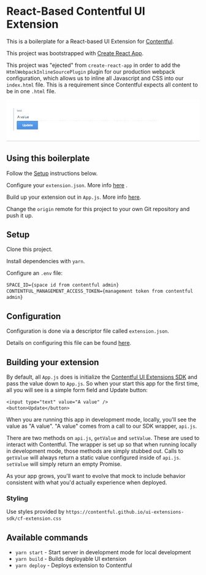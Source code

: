 # React-Based Contentful UI Extension

This is a boilerplate for a React-based UI Extension for [Contentful](https://www.contentful.com/developers/docs/concepts/uiextensions/).

This project was bootstrapped with [Create React App](https://github.com/facebookincubator/create-react-app).

This project was "ejected" from `create-react-app` in order to add the `HtmlWebpackInlineSourcePlugin` plugin for our 
production webpack configuration, which allows us to inline all Javascript and CSS into our `index.html` file. This is a
requirement since Contentful expects all content to be in one `.html` file.

![Screenshot](/screenshot.png)

## Using this boilerplate

Follow the [Setup](#setup) instructions below.

Configure your `extension.json`. More info [here](#configuration) .

Build up your extension out in `App.js`. More info [here](#building-your-extension).   

Change the `origin` remote for this project to your own Git repository and push it up.

## Setup

Clone this project.

Install dependencies with `yarn`.

Configure an `.env` file:

```
SPACE_ID={space id from contentful admin}
CONTENTFUL_MANAGEMENT_ACCESS_TOKEN={management token from contentful admin}
```

## Configuration

Configuration is done via a descriptor file called `extension.json`.
 
Details on configuring this file can be found [here](https://github.com/contentful/contentful-extension-cli#descriptor-files).

## Building your extension

By default, all `App.js` does is initialize the [Contentful UI Extensions SDK](https://github.com/contentful/ui-extensions-sdk) 
and pass the value down to `App.js`. So when your start this app for the first time, all you will see is a simple form field
and Update button:

```
<input type="text" value="A value" />
<button>Update</button>
```

When you are running this app in development mode, locally, you'll see the value as "A value". "A value" comes from a call to our SDK wrapper, `api.js`.

There are two methods on `api.js`, `getValue` and `setValue`. These are used to interact with Contentful. The wrapper
is set up so that when running locally in development mode, those methods are simply stubbed out. Calls to `getValue` 
will always return a static value configured inside of `api.js`. `setValue` will simply return an empty Promise.
 
As your app grows, you'll want to evolve that mock to include behavior consistent with what you'd actually experience 
when deployed.

### Styling

Use styles provided by `https://contentful.github.io/ui-extensions-sdk/cf-extension.css`
 

## Available commands

- `yarn start` - Start server in development mode for local development
- `yarn build` - Builds deployable UI extension
- `yarn deploy` - Deploys extension to Contentful
